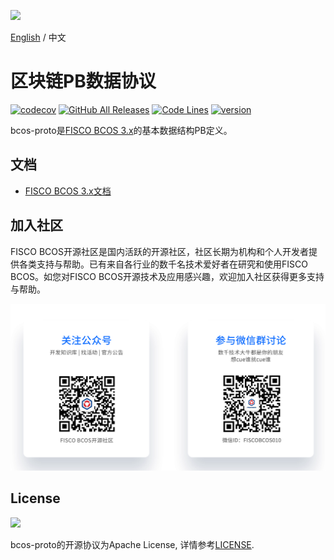 ![](https://github.com/FISCO-BCOS/FISCO-BCOS/raw/master/docs/images/FISCO_BCOS_Logo.svg?sanitize=true)

[English](../README.md) / 中文

# 区块链PB数据协议

[![codecov](https://codecov.io/gh/FISCO-BCOS/bcos-proto/branch/master/graph/badge.svg)](https://codecov.io/gh/FISCO-BCOS/bcos-proto)
[![GitHub All Releases](https://img.shields.io/github/downloads/FISCO-BCOS/bcos-proto/total.svg)](https://github.com/FISCO-BCOS/bcos-proto)
[![Code Lines](https://tokei.rs/b1/github/FISCO-BCOS/bcos-proto?category=code)](https://github.com/FISCO-BCOS/bcos-proto)
[![version](https://img.shields.io/github/tag/FISCO-BCOS/bcos-proto.svg)](https://github.com/FISCO-BCOS/bcos-proto/releases/latest)



bcos-proto是[FISCO BCOS 3.x](https://github.com/FISCO-BCOS/FISCO-BCOS)的基本数据结构PB定义。


## 文档

- [FISCO BCOS 3.x文档](https://fisco-bcos-doc.readthedocs.io/)

## 加入社区

FISCO BCOS开源社区是国内活跃的开源社区，社区长期为机构和个人开发者提供各类支持与帮助。已有来自各行业的数千名技术爱好者在研究和使用FISCO BCOS。如您对FISCO BCOS开源技术及应用感兴趣，欢迎加入社区获得更多支持与帮助。

![](https://raw.githubusercontent.com/FISCO-BCOS/LargeFiles/master/images/QR_image.png)


## License

[![](https://img.shields.io/github/license/FISCO-BCOS/bcos-proto.svg)](../LICENSE)

bcos-proto的开源协议为Apache License, 详情参考[LICENSE](../LICENSE).